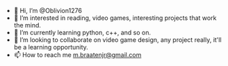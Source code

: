 - 👋 Hi, I’m @Oblivion1276
- 👀 I’m interested in reading, video games, interesting projects that work the mind.
- 🌱 I’m currently learning python, c++, and so on.
- 💞️ I’m looking to collaborate on video game design, any project really, it'll be a learning opportunity.
- 📫 How to reach me m.braatenjr@gmail.com

<!---
Oblivion1276/Oblivion1276 is a ✨ special ✨ repository because its `README.md` (this file) appears on your GitHub profile.
You can click the Preview link to take a look at your changes.
--->
